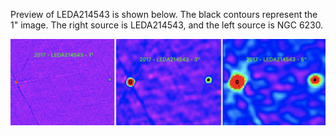 Preview of LEDA214543 is shown below. The black contours represent the 1" image. The right source is LEDA214543, and the left source is NGC 6230.

![LEDA214543](LEDA214543.png "LEDA214543")
